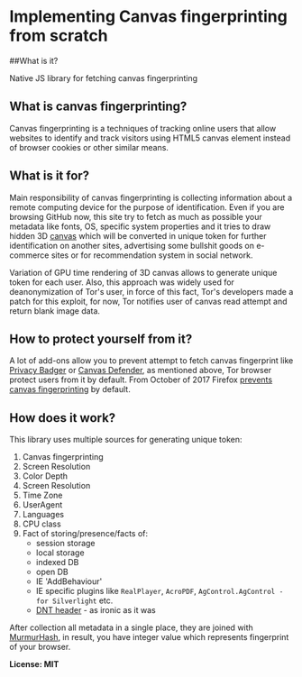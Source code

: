 # Implementing Canvas fingerprinting from scratch

##What is it?

Native JS library for fetching canvas fingerprinting  

## What is canvas fingerprinting?

Canvas fingerprinting is a techniques of tracking online users that allow websites to identify and track visitors using 
HTML5 canvas element instead of browser cookies or other similar means.

## What is it for?

Main responsibility of canvas fingerprinting is collecting information about a remote computing device for the purpose 
of identification. Even if you are browsing GitHub now, this site try to fetch as much as possible your metadata like 
fonts, OS, specific system properties and it tries to draw hidden 3D [canvas](https://en.wikipedia.org/wiki/Canvas_element) 
which will be converted in unique token for  further identification on another sites, advertising some bullshit goods
on e-commerce sites or for recommendation system in social network.

Variation of GPU time rendering of 3D canvas allows to generate unique token for each user.
Also, this approach was widely used for deanonymization of Tor's user, in force of this fact, Tor's developers made 
a patch for this exploit, for now, Tor notifies user of canvas read attempt and return blank image data.

## How to protect yourself from it?

A lot of add-ons allow you to prevent attempt to fetch canvas fingerprint like 
[Privacy Badger](https://en.wikipedia.org/wiki/Privacy_Badger) 
or [Canvas Defender](https://chrome.google.com/webstore/detail/canvas-defender/obdbgnebcljmgkoljcdddaopadkifnpm?hl=en),
as mentioned above, Tor browser protect users from it by default. From October of 2017 Firefox [prevents canvas
fingerprinting](https://thehackernews.com/2017/10/canvas-browser-fingerprint-blocker.html) by default.

## How does it work?

This library uses multiple sources for generating unique token:

1. Canvas fingerprinting
2. Screen Resolution
3. Color Depth
4. Screen Resolution
5. Time Zone
6. UserAgent
7. Languages
8. CPU class
9. Fact of storing/presence/facts of:
    - session storage
    - local storage
    - indexed DB
    - open DB
    - IE 'AddBehaviour'
    - IE specific plugins like `RealPlayer`, `AcroPDF`, `AgControl.AgControl - for Silverlight` etc.
    - [DNT header](https://en.wikipedia.org/wiki/Do_Not_Track) - as ironic as it was

After collection all metadata in a single place, they are joined with 
[MurmurHash](https://en.wikipedia.org/wiki/MurmurHash), in result, you have integer value which represents fingerprint
of your browser.
    

**License: MIT**
